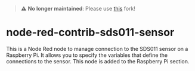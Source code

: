 > :warning: **No longer maintained**: Please use [this](https://github.com/jannikbecher/node-red-contrib-sds011) fork!

# node-red-contrib-sds011-sensor
This is a Node Red node to manage connection to the SDS011 sensor on a Raspberry Pi. It allows you to specify the variables that define the connections to the sensor.  This node is added to the Raspberry Pi section.
